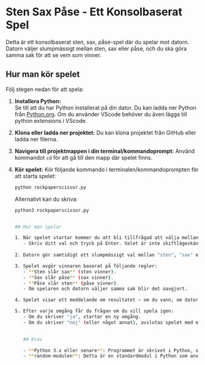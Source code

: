 # Sten Sax Påse - Ett Konsolbaserat Spel

Detta är ett konsolbaserat sten, sax, påse-spel där du spelar mot datorn. Datorn väljer slumpmässigt mellan sten, sax eller påse, och du ska göra samma sak för att se vem som vinner.

## Hur man kör spelet

Följ stegen nedan för att spela:

1. **Installera Python:**  
   Se till att du har Python installerat på din dator. Du kan ladda ner Python från [Python.org](https://www.python.org/).
   Om du använder VScode behöver du även lägga till python extensions i VScode.

2. **Klona eller ladda ner projektet:**
   Du kan klona projektet från GitHub eller ladda ner filerna.

3. **Navigera till projektmappen i din terminal/kommandoprompt:**
   Använd kommandot `cd` för att gå till den mapp där spelet finns.

4. **Kör spelet:**
   Kör följande kommando i terminalen/kommandoprompten för att starta spelet:
   ```bash
   python rockpaperscissor.py
   ```
   Alternativt kan du skriva:
   ```bash 
   python3 rockpaperscissor.py


   ## Hur man spelar

   1. När spelet startar kommer du att bli tillfrågad att välja mellan "sten", "sax" eller "påse".
      - Skriv ditt val och tryck på Enter. Valet är inte skiftlägeskänsligt, så du kan skriva "sten", "Sten" eller "STEN", och alla tolkas som samma sak.
      
   2. Datorn gör samtidigt ett slumpmässigt val mellan "sten", "sax" eller "påse".
   
   3. Spelet avgör vinnaren baserat på följande regler:
      - **Sten slår sax** (sten vinner).
      - **Sax slår påse** (sax vinner).
      - **Påse slår sten** (påse vinner).
      - Om spelaren och datorn väljer samma sak blir det oavgjort.
   
   4. Spelet visar ett meddelande om resultatet – om du vann, om datorn vann eller om det blev oavgjort.
   
   5. Efter varje omgång får du frågan om du vill spela igen:
      - Om du skriver "ja", startar en ny omgång.
      - Om du skriver "nej" (eller något annat), avslutas spelet med ett tackmeddelande.
   
    
      ## Krav

      - **Python 3.x eller senare**: Programmet är skrivet i Python, så du behöver ha Python installerat på din dator. Du kan ladda ner den senaste versionen från [Python.org](https://www.python.org/).
      - **random-modulen**: Detta är en standardmodul i Python som används för att göra slumpmässiga val. Den installeras automatiskt tillsammans med Python, så du behöver inte installera något extra.
   